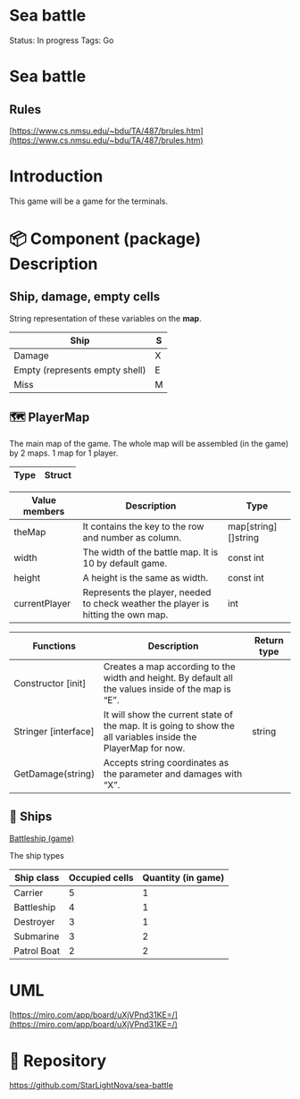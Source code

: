 # Sea battle

Status: In progress
Tags: Go

# Sea battle

## Rules

[https://www.cs.nmsu.edu/~bdu/TA/487/brules.htm](https://www.cs.nmsu.edu/~bdu/TA/487/brules.htm)

# Introduction

This game will be a game for the terminals.

# 📦 Component (package) Description

## Ship, damage, empty cells

String representation of these variables on the ********map********.

| Ship | S |
| --- | --- |
| Damage | X |
| Empty (represents empty shell) | E |
| Miss | M |

## 🗺️ PlayerMap

The main map of the game. The whole map will be assembled (in the game) by 2 maps. 1 map for 1 player.

| Type | Struct |
| --- | --- |

| Value members | Description | Type |
| --- | --- | --- |
| theMap | It contains the key to the row and number as column. | map[string][]string |
| width | The width of the battle map. It is 10 by default game. | const int |
| height | A height is the same as width. | const int |
| currentPlayer | Represents the player, needed to check weather the player is hitting the own map. | int |

| Functions | Description | Return type |
| --- | --- | --- |
| Constructor [init] | Creates a map according to the width and height. By default all the values inside of the map is “E”. |  |
| Stringer [interface] | It will show the current state of the map. It is going to show the all variables inside the PlayerMap for now. | string |
| GetDamage(string) | Accepts string coordinates as the parameter and damages with “X”.  |  |

## 🚢 Ships

[Battleship (game)](https://en.wikipedia.org/wiki/Battleship_(game))

The ship types

| Ship class | Occupied cells | Quantity (in game) |
| --- | --- | --- |
| Carrier | 5 | 1 |
| Battleship | 4 | 1 |
| Destroyer | 3 | 1 |
| Submarine | 3 | 2 |
| Patrol Boat | 2 | 2 |

# UML

[https://miro.com/app/board/uXjVPnd31KE=/](https://miro.com/app/board/uXjVPnd31KE=/)

# 📂 Repository

https://github.com/StarLightNova/sea-battle
